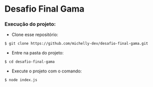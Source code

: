 # Desafio Final Gama

### Execução do projeto:

- Clone esse repositório:

```bash
$ git clone https://github.com/michelly-dev/desafio-final-gama.git
```
- Entre na pasta do projeto:

```bash
$ cd desafio-final-gama
```
- Execute o projeto com o comando:

```bash
$ node index.js
```